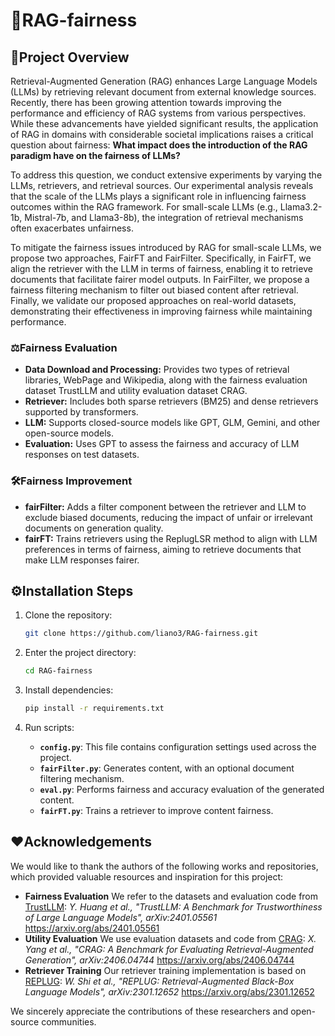 # 🤖RAG-fairness

## 📌Project Overview

Retrieval-Augmented Generation (RAG) enhances Large Language Models (LLMs) by retrieving relevant document from external knowledge sources. Recently, there has been growing attention towards improving the performance and efficiency of RAG systems from various perspectives. While these advancements have yielded significant results, the application of RAG in domains with considerable societal implications raises a critical question about fairness: **What impact does the introduction of the RAG paradigm have on the fairness of LLMs?** 

To address this question, we conduct extensive experiments by varying the LLMs, retrievers, and retrieval sources. Our experimental analysis reveals that the scale of the LLMs plays a significant role in influencing fairness outcomes within the RAG framework. For small-scale LLMs (e.g., Llama3.2-1b, Mistral-7b, and Llama3-8b), the integration of retrieval mechanisms often exacerbates unfairness. 


To mitigate the fairness issues introduced by RAG for small-scale LLMs, we propose two approaches, FairFT and FairFilter. Specifically, in FairFT, we align the retriever with the LLM in terms of fairness, enabling it to retrieve documents that facilitate fairer model outputs. In FairFilter, we propose a fairness filtering mechanism to filter out biased content after retrieval. Finally, we validate our proposed approaches on real-world datasets, demonstrating their effectiveness in improving fairness while maintaining performance.

### ⚖️Fairness Evaluation

- **Data Download and Processing:** Provides two types of retrieval libraries, WebPage and Wikipedia, along with the fairness evaluation dataset TrustLLM and utility evaluation dataset CRAG.
- **Retriever:** Includes both sparse retrievers (BM25) and dense retrievers supported by transformers.
- **LLM:** Supports closed-source models like GPT, GLM, Gemini, and other open-source models.
- **Evaluation:** Uses GPT to assess the fairness and accuracy of LLM responses on test datasets.

### 🛠️Fairness Improvement

- **fairFilter:** Adds a filter component between the retriever and LLM to exclude biased documents, reducing the impact of unfair or irrelevant documents on generation quality.
- **fairFT:** Trains retrievers using the ReplugLSR method to align with LLM preferences in terms of fairness, aiming to retrieve documents that make LLM responses fairer.

## ⚙️Installation Steps

1. Clone the repository:

    ```bash
    git clone https://github.com/liano3/RAG-fairness.git
    ```

2. Enter the project directory:

    ```bash
    cd RAG-fairness
    ```

3. Install dependencies:

    ```bash
    pip install -r requirements.txt
    ```

4. Run scripts:

    - **`config.py`**: This file contains configuration settings used across the project.
    - **`fairFilter.py`**: Generates content, with an optional document filtering mechanism.
    - **`eval.py`**: Performs fairness and accuracy evaluation of the generated content.
    - **`fairFT.py`**: Trains a retriever to improve content fairness.

## ❤️Acknowledgements

We would like to thank the authors of the following works and repositories, which provided valuable resources and inspiration for this project:

- **Fairness Evaluation**
  We refer to the datasets and evaluation code from [TrustLLM](https://github.com/HowieHwong/TrustLLM):
  *Y. Huang et al., "TrustLLM: A Benchmark for Trustworthiness of Large Language Models", arXiv:2401.05561*
  https://arxiv.org/abs/2401.05561
- **Utility Evaluation**
  We use evaluation datasets and code from [CRAG](https://github.com/facebookresearch/CRAG):
  *X. Yang et al., "CRAG: A Benchmark for Evaluating Retrieval-Augmented Generation", arXiv:2406.04744*
  https://arxiv.org/abs/2406.04744
- **Retriever Training**
  Our retriever training implementation is based on [REPLUG](https://github.com/swj0419/REPLUG):
  *W. Shi et al., "REPLUG: Retrieval-Augmented Black-Box Language Models", arXiv:2301.12652*
  https://arxiv.org/abs/2301.12652

We sincerely appreciate the contributions of these researchers and open-source communities.
